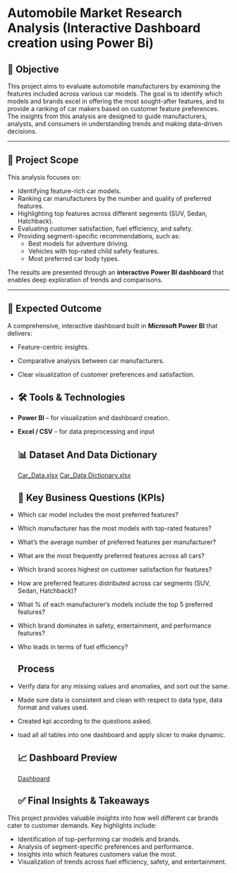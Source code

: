 # Automobile Market Research Analysis (Interactive Dashboard creation using Power Bi)
## 🎯 Objective

This project aims to evaluate automobile manufacturers by examining the features included across various car models. The goal is to identify which models and brands excel in offering the most sought-after features, and to provide a ranking of car makers based on customer feature preferences. The insights from this analysis are designed to guide manufacturers, analysts, and consumers in understanding trends and making data-driven decisions.

---
## 📌 Project Scope

This analysis focuses on:

- Identifying feature-rich car models.
- Ranking car manufacturers by the number and quality of preferred features.
- Highlighting top features across different segments (SUV, Sedan, Hatchback).
- Evaluating customer satisfaction, fuel efficiency, and safety.
- Providing segment-specific recommendations, such as:
  - Best models for adventure driving.
  - Vehicles with top-rated child safety features.
  - Most preferred car body types.

The results are presented through an **interactive Power BI dashboard** that enables deep exploration of trends and comparisons.

---
## 🎯 Expected Outcome

A comprehensive, interactive dashboard built in **Microsoft Power BI** that delivers:

- Feature-centric insights.
- Comparative analysis between car manufacturers.
- Clear visualization of customer preferences and satisfaction.

- ## 🛠️ Tools & Technologies

- **Power BI** – for visualization and dashboard creation.
- **Excel / CSV** – for data preprocessing and input

  ## 📊 Dataset And Data Dictionary

  [Car_Data.xlsx](https://docs.google.com/spreadsheets/d/1T0iGfZS_UvR7xavN5Hb-JSqkDBCfTH4C/edit?usp=drive_link&ouid=114335828443056004868&rtpof=true&sd=true)
  [Car_Data Dictionary.xlsx](https://docs.google.com/spreadsheets/d/1k314qz83kTrZd-zeRKOhd5ylym0GPegh/edit?usp=drive_link&ouid=114335828443056004868&rtpof=true&sd=true)

  ## 📌 Key Business Questions (KPIs)

- Which car model includes the most preferred features?
- Which manufacturer has the most models with top-rated features?
- What’s the average number of preferred features per manufacturer?
- What are the most frequently preferred features across all cars?
- Which brand scores highest on customer satisfaction for features?
- How are preferred features distributed across car segments (SUV, Sedan, Hatchback)?
- What % of each manufacturer’s models include the top 5 preferred features?
- Which brand dominates in safety, entertainment, and performance features?
- Who leads in terms of fuel efficiency?

  ## Process
- Verify data for any missing values and anomalies, and sort out the same.
- Made sure data is consistent and clean with respect to data type, data format and values used.
- Created kpi according to the questions asked.
- load all all tables into one dashboard and apply slicer to make dynamic.

  ## 📈 Dashboard Preview
  [Dashboard](https://drive.google.com/file/d/1pMfWG0ZvcfkWkgxMIhNIhXfhdQF9ygcc/view?usp=drive_link)

  ## ✅ Final Insights & Takeaways

This project provides valuable insights into how well different car brands cater to customer demands. Key highlights include:

- Identification of top-performing car models and brands.
- Analysis of segment-specific preferences and performance.
- Insights into which features customers value the most.
- Visualization of trends across fuel efficiency, safety, and entertainment.

  
